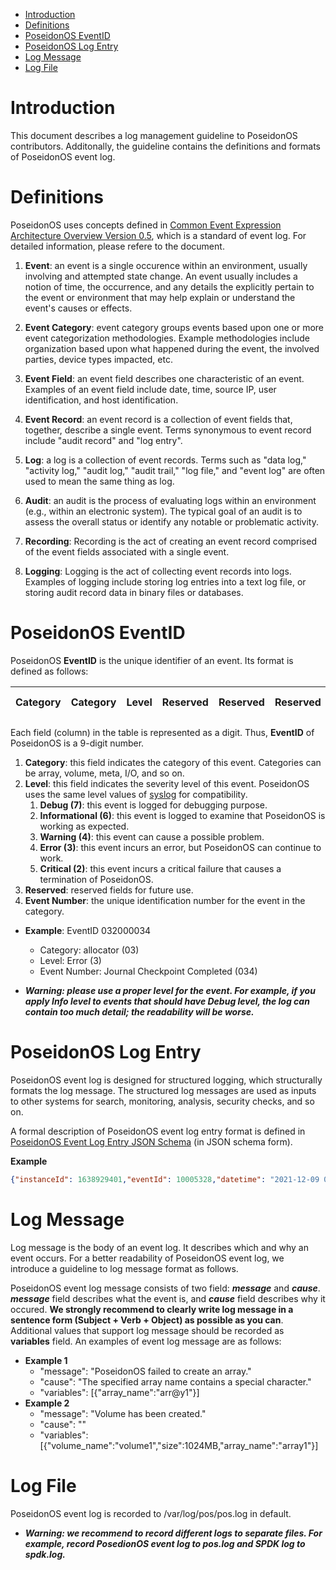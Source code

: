 - [Introduction](#introduction)
- [Definitions](#definitions)
- [PoseidonOS EventID](#poseidonos-eventid)
- [PoseidonOS Log Entry](#poseidonos-log-entry)
- [Log Message](#log-message)
- [Log File](#log-file)

# Introduction
This document describes a log management guideline to PoseidonOS contributors. Additonally, the guideline contains the definitions and formats of PoseidonOS event log. 

# Definitions
PoseidonOS uses concepts defined in [Common Event Expression Architecture Overview Version 0.5](http://cee.mitre.org/docs/CEE_Architecture_Overview-v0.5.pdf), which is a standard of event log. For detailed information, please refere to the document. 

1. **Event**: an event is a single occurence within an environment, usually involving and attempted state change. An event usually includes a notion of time, the occurrence, and any details the explicitly pertain to the event or environment that may help explain or understand the event's causes or effects.

2. **Event Category**: event category groups events based upon one or more event categorization methodologies. Example methodologies include organization based upon what happened during the event, the involved parties, device types impacted, etc. 

3. **Event Field**: an event field describes one characteristic of an event. Examples of an event field include date, time, source IP, user identification, and host identification.

4. **Event Record**: an event record is a collection of event fields that, together, describe a single event. Terms synonymous to event record include "audit record" and "log entry".

5. **Log**: a log is a collection of event records. Terms such as "data log," "activity log," "audit log," "audit trail," "log file," and "event log" are often used to mean the same thing as log.

6. **Audit**: an audit is the process of evaluating logs within an environment (e.g., within an electronic system). The typical goal of an audit is to assess the overall status or identify any notable or problematic activity.

7. **Recording**: Recording is the act of creating an event record comprised of the event fields associated with a single event.

8. **Logging**: Logging is the act of collecting event records into logs. Examples of logging include storing log entries into a text log file, or storing audit record data in binary files or databases.

# PoseidonOS EventID
PoseidonOS **EventID** is the unique identifier of an event. Its format is defined as follows: 

| Category | Category | Level | Reserved | Reserved | Reserved | Event Number | Event Number | Event Number |
|----------|----------|-------|----------|----------|----------|--------------|--------------|--------------|

Each field (column) in the table is represented as a digit. Thus, **EventID** of PoseidonOS is a 9-digit number.

1. **Category**: this field indicates the category of this event. Categories can be array, volume, meta, I/O, and so on.
2. **Level**: this field indicates the severity level of this event. PoseidonOS uses the same level values of [syslog](https://datatracker.ietf.org/doc/html/rfc3164) for compatibility. 
    1. **Debug (7)**: this event is logged for debugging purpose. 
    2. **Informational (6)**: this event is logged to examine that PoseidonOS is working as expected.
    3. **Warning (4)**: this event can cause a possible problem. 
    4. **Error (3)**: this event incurs an error, but PoseidonOS can continue to work. 
    5. **Critical (2)**: this event incurs a critical failure that causes a termination of PoseidonOS. 
3. **Reserved**: reserved fields for future use.
4. **Event Number**: the unique identification number for the event in the category. 

- **Example**: EventID 032000034
  - Category: allocator (03)
  - Level: Error (3)
  - Event Number: Journal Checkpoint Completed (034)

- ***Warning: please use a proper level for the event. For example, if you apply Info level to events that should have Debug level, the log can contain too much detail; the readability will be worse.***

# PoseidonOS Log Entry
PoseidonOS event log is designed for structured logging, which structurally formats the log message. The structured log messages are used as inputs to other systems for search, monitoring, analysis, security checks, and so on.

A formal description of PoseidonOS event log entry format is defined in [PoseidonOS Event Log Entry JSON Schema](log_entry_schema.json) (in JSON schema form).

**Example**
```json
{"instanceId": 1638929401,"eventId": 10005328,"datetime": "2021-12-09 03:00:93.999","level": "info","eventName":"ARRAY_CREATE_FAILURE","moduleName": "ArrayManager","errorCode": 301,"message": "Failed to create an array","cause": "Array name has a special character","trace": "","variables": [ {"arrayName": "array1"},{"volumeName": "volum@1"}],"source": "array_name_policy.cpp:80","posVersion":"pos-v0.10.0"}
```

# Log Message
Log message is the body of an event log. It describes which and why an event occurs. For a better readability of PoseidonOS event log, we introduce a guideline to log message format as follows.

PoseidonOS event log message consists of two field: ***message*** and ***cause***. ***message*** field describes what the event is, and ***cause*** field describes why it occured. **We strongly recommend to clearly write log message in a sentence form (Subject + Verb + Object) as possible as you can**. Additional values that support log message should be recorded as **variables** field. An examples of event log message are as follows: 
- **Example 1**
  - "message": "PoseidonOS failed to create an array." 
  - "cause": "The specified array name contains a special character."
  - "variables": [{"array_name":"arr@y1"}]
- **Example 2**
  - "message": "Volume has been created."
  - "cause": ""
  - "variables": [{"volume_name":"volume1","size":1024MB,"array_name":"array1"}]

# Log File
PoseidonOS event log is recorded to /var/log/pos/pos.log in default.

- ***Warning: we recommend to record different logs to separate files. For example, record PosedionOS event log to pos.log and SPDK log to spdk.log.*** 